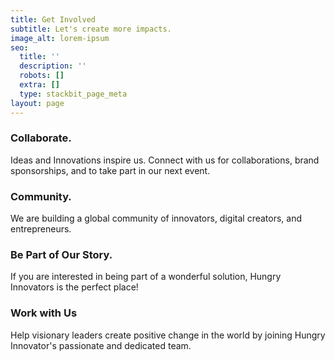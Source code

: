 ```yaml
---
title: Get Involved
subtitle: Let's create more impacts.
image_alt: lorem-ipsum
seo:
  title: ''
  description: ''
  robots: []
  extra: []
  type: stackbit_page_meta
layout: page
---
```

### Collaborate.

Ideas and Innovations inspire us. Connect with us for collaborations, brand sponsorships, and to take part in our next event.

### Community.

We are building a global community of innovators, digital creators, and entrepreneurs.

### Be Part of Our Story.

If you are interested in being part of a wonderful solution, Hungry Innovators is the perfect place!

### Work with Us

Help visionary leaders create positive change in the world by joining Hungry Innovator's passionate and dedicated team.
